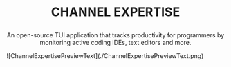 # <p align="center">CHANNEL EXPERTISE</p>
<p align="center">An open-source TUI application that tracks productivity for programmers by monitoring active coding IDEs, text editors and more.</p>
![ChannelExpertisePreviewText](./ChannelExpertisePreviewText.png)











